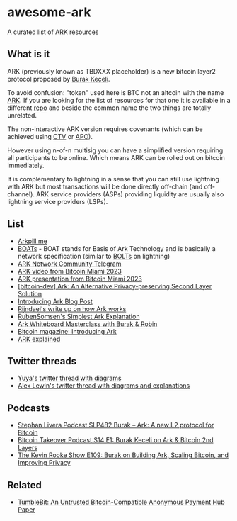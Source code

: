 # awesome-ark
A curated list of ARK resources

## What is it

ARK (previously known as TBDXXX placeholder) is a new bitcoin layer2 protocol proposed by [Burak Keçeli](https://twitter.com/brqgoo).

To avoid confusion: "token" used here is BTC not an altcoin with the name [ARK](https://ark.io). If you are looking for the list of resources for that one it is available in a different [repo](https://github.com/Guppster/awesome-ark) and beside the common name the two things are totally unrelated.

The non-interactive ARK version requires covenants (which can be achieved using [CTV](https://github.com/bitcoin/bips/blob/master/bip-0119.mediawiki) or [APO](https://github.com/bitcoin/bips/blob/master/bip-0118.mediawiki)).

However using n-of-n multisig you can have a simplified version requiring all participants to be online. Which means ARK can be rolled out on bitcoin immediately.

It is complementary to lightning in a sense that you can still use lightning with ARK but most transactions will be done
directly off-chain (and off-channel). ARK service providers (ASPs) providing liquidity are usually also lightning service providers (LSPs).

## List

* [Arkpill.me](https://www.arkpill.me)
* [BOATs](https://github.com/ark-network/boats) - BOAT stands for Basis of Ark Technology and is basically a network specification (similar to [BOLTs](https://github.com/lightning/bolts) on lightning)
* [ARK Network Community Telegram](https://t.me/ark_network_community)
* [ARK video from Bitcoin Miami 2023](https://bitcointv.com/w/pVk3bPfKZ7YqDzsNZjz9tf?start=4h9m28s)
* [ARK presentation from Bitcoin Miami 2023](https://docs.google.com/presentation/d/1xKIJt4CnUCFfxhIwDj_kW0Ecr0NcvN5bZ4SQexGJfmk/edit?usp=sharing)
* [[bitcoin-dev] Ark: An Alternative Privacy-preserving Second Layer Solution](https://lists.linuxfoundation.org/pipermail/bitcoin-dev/2023-May/021694.html)
* [Introducing Ark Blog Post](https://burakkeceli.medium.com/introducing-ark-6f87ae45e272)
* [Rijndael's write up on how Ark works](https://primal.net/thread/note1cuv7mg7z0w7jvwp9mlsu0zt6acnw54avaj5r5zgdkxlpjnqp3g0s5c0yht)
* [RubenSomsen's Simplest Ark Explanation](https://gist.github.com/RubenSomsen/a394beb1dea9e47e981216768e007454)
* [Ark Whiteboard Masterclass with Burak & Robin](https://youtu.be/EocWax43QgQ)
* [Bitcoin magazine: Introducing Ark](https://bitcoinmagazine.com/technical/how-ark-plans-to-scale-private-bitcoin-payments)
* [ARK explained](./explained.md)

## Twitter threads

* [Yuya's twitter thread with diagrams](https://twitter.com/ogw_yuya/status/1664497186703568896)
* [Alex Lewin's twitter thread with diagrams and explanations](https://twitter.com/_AlexLewin/status/1667185028768452611)

## Podcasts

* [Stephan Livera Podcast SLP482 Burak – Ark: A new L2 protocol for Bitcoin](https://stephanlivera.com/episode/482/)
* [Bitcoin Takeover Podcast S14 E1: Burak Keceli on Ark & Bitcoin 2nd Layers](https://www.youtube.com/watch?v=iQ7TLBhh9r4)
* [The Kevin Rooke Show E109: Burak on Building Ark, Scaling Bitcoin, and Improving Privacy](https://www.stacksats.how/podcasts/e109-burak-on-building-ark-scaling-bitcoin-and-improving-privacy)

## Related

* [TumbleBit: An Untrusted Bitcoin-Compatible Anonymous Payment Hub Paper](https://eprint.iacr.org/2016/575)
